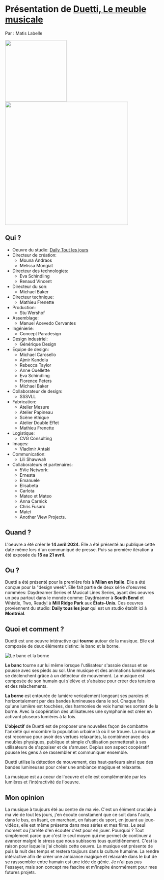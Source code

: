 # Présentation de [Duetti, Le meuble musicale](https://www.dailytouslesjours.com/en/work/duets-musical-furniture)
Par : Matis Labelle

<img src="https://static.dailytouslesjours.com/files/2024/04/Duetti_night_6_createdByDailytlj_photoByVladimirAntaki_Low.jpeg" width="200"><img src="https://static.dailytouslesjours.com/files/2024/04/Duetti_night_4_createdByDailytlj_photoByVladimirAntaki_Low-984x656.jpeg" width="400">

## Qui ?
- Oeuvre du studio: [Daily Tout les jours](https://www.dailytouslesjours.com/en)
- Directeur de création:
  - Mouna Andraos
  - Melissa Mongiat
- Directeur des technologies:
  - Eva Schindling
  - Renaud Vincent
- Directeur du son:
  - Michael Baker
- Directeur technique:
  - Mathieu Frenette
- Production:
  - Stu Wershof
- Assemblage:
  - Manuel Acevedo Cervantes
- Ingénierie:
  - Concept Paradesign
- Design industriel:
  - Générique Design
- Équipe de design:
  - Michael Carosello
  - Ajmir Kandola
  - Rebecca Taylor
  - Anne Ouellette
  - Eva Schindling
  - Florence Peters
  - Michael Baker
- Collaborateur de design:
  - SSSVLL
- Fabrication:
  - Atelier Mesure
  - Atelier Papineau
  - Scène éthique
  - Atelier Double Effet
  - Mathieu Frenette
- Logistique:
  -  CVG Consulting
- Images:
  - Vladimir Antaki
- Communication:
  - Lili Shawwah
- Collaborateurs et partenaires:
  -  5Vie Network:
    -  Ernesta
    -  Emanuele
    -  Elisabeta
    -  Carlota
    -  Mateo et Mateo
    -  Anna Carnick
    -  Chris Fusaro
    -  Matei
  -  Another View Projects.

## Quand ?
L'oeuvre a été créer le **14 avril 2024**. Elle a été présenté au publique cette date même lors d'un communiqué de presse. Puis sa première itération a été exposée du **15 au 21 avril**.

## Ou ?
Duetti a été présenté pour la première fois à **Milan en Italie**. Elle a été conçue pour la "design week". Elle fait partie de deux série d'oeuvres nommées: Daydreamer Series et Musical Lines Series, ayant des oeuvres un peu partout dans le monde comme: Daydreamer à **South Bend** et Whistle, Two, Ready! à **Mill Ridge Park** aux **États-Unis**. Ces oeuvres proviennent du studio: **Daily tous les jour** qui est un studio établit ici à **Montréal**.

## Quoi et comment ?
Duetti est une oeuvre intéractive qui **tourne** autour de la musique. Elle est composée de deux éléments distinc: le banc et la borne.

![Le banc et la borne](https://static.dailytouslesjours.com/files/2024/04/Lili_240410_RenderRotated_Colour_Edit-984x457.png "Le banc et la borne")

**Le banc** tourne sur lui même lorsque l'utilisateur s'assoie dessus et se pousse avec ses pieds au sol. Une musique et des animations lumineuses se déclenchent grâce à un détecteur de mouvement. La musique est composée de son humain qui s'élève et s'abaisse pour créer des tensions et des relachements.

**La borne** est entourée de lumière vericalement longeant ses paroies et horizontalement par des bandes lumineuses dans le sol. Chaque fois qu'une lumière est touchées, des harmonies de voix humaines sortent de la borne. Avec la coopération des utilisateures une symphonie est créer en activant pluseurs lumières à la fois.

**L'objectif** de Duetti est de proposer une nouvelles façon de combattre l'anxiété qui encombre la population urbaine là où il se trouve. La musique est reconnue pour avoir des vertues relaxantes, la combinner avec des meubles physiques, publique et simple d'utilisation permetterait à ses utilisateurs de s'appaiser et de s'amuser. Deplus son aspect coopératif pousse les gens à se rassembler et communiquer ensemble.

Duetti utilise la détection de mouvement, des haut-parleurs ainsi que des bandes lumineuses pour créer une ambiance magique et relaxante.

La musique est au coeur de l'oeuvre et elle est complémentée par les lumières et l'intéractivité de l'oeuvre.

## Mon opinion
La musique à toujours été au centre de ma vie. C'est un élément cruciale à ma vie de tout les jours, j'en écoute constament que ce soit dans l'auto, dans le bus, en lisant, en marchant, en faisant du sport, en jouant au jeux-vidéos, elle est même présente dans mes séries et mes films. Le seul moment ou j'arrête d'en écouter c'est pour en jouer. Pourquoi ? Tout simplement parce que c'est le seul moyen qui me permet de continuer à avancer malgré le stress que nous subissons tous quotidiènement. C'est la raison pour laquelle j'ai choisis cette oeuvre. La musique est présente de puis la nuit des temps  et restera toujours dans la culture humaine. La rendre intéractive afin de créer une ambiance magique et relaxante dans le but de se rasssembler entre humain est une idée de génie. Je n'ai pas pus l'essayer, mais son concept me fascine et m'inspire énormément pour mes futures projets.
